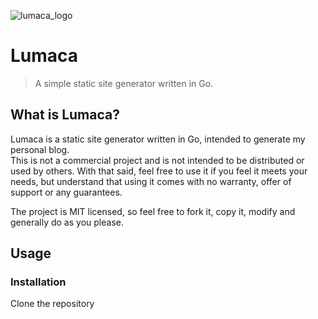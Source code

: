 
![lumaca_logo](https://github.com/jmcharter/lumaca/assets/3820235/763295a9-8dc9-4e66-af8a-024a40f077bf)

# Lumaca
> A simple static site generator written in Go.

## What is Lumaca?

Lumaca is a static site generator written in Go, intended to generate my personal blog.  
This is not a commercial project and is not intended to be distributed or used by others. With that said, feel free to use it if you feel it meets your needs, but understand that using it comes with no warranty, offer of support or any guarantees.

The project is MIT licensed, so feel free to fork it, copy it, modify and generally do as you please.

## Usage

### Installation
Clone the repository
